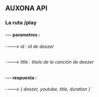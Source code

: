 ## AUXONA API 
### La ruta /play
#### --- parametros :
###### ----> id : id de deezer
###### ----> title : titulo de la canción de deezer
#### --- respuesta : 
###### ----> { deezer, youtube, title, duration }
####


